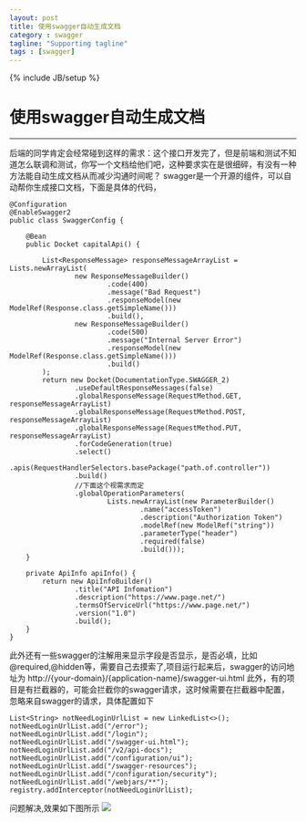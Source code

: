 ```yaml
---
layout: post
title: 使用swagger自动生成文档
category : swagger
tagline: "Supporting tagline"
tags : [swagger]
---
```

{% include JB/setup %}
# **使用swagger自动生成文档**

---


后端的同学肯定会经常碰到这样的需求：这个接口开发完了，但是前端和测试不知道怎么联调和测试，你写一个文档给他们吧，这种要求实在是很细碎，有没有一种方法能自动生成文档从而减少沟通时间呢？
swagger是一个开源的组件，可以自动帮你生成接口文档，下面是具体的代码，
<!--break-->
```
@Configuration
@EnableSwagger2
public class SwaggerConfig {

    @Bean
    public Docket capitalApi() {

        List<ResponseMessage> responseMessageArrayList = Lists.newArrayList(
                new ResponseMessageBuilder()
                        .code(400)
                        .message("Bad Request")
                        .responseModel(new ModelRef(Response.class.getSimpleName()))
                        .build(),
                new ResponseMessageBuilder()
                        .code(500)
                        .message("Internal Server Error")
                        .responseModel(new ModelRef(Response.class.getSimpleName()))
                        .build()
        );
        return new Docket(DocumentationType.SWAGGER_2)
                .useDefaultResponseMessages(false)
                .globalResponseMessage(RequestMethod.GET, responseMessageArrayList)
                .globalResponseMessage(RequestMethod.POST, responseMessageArrayList)
                .globalResponseMessage(RequestMethod.PUT, responseMessageArrayList)
                .forCodeGeneration(true)
                .select()
                .apis(RequestHandlerSelectors.basePackage("path.of.controller"))
                .build()
                //下面这个视需求而定
                .globalOperationParameters(
                        Lists.newArrayList(new ParameterBuilder()
                                .name("accessToken")
                                .description("Authorization Token")
                                .modelRef(new ModelRef("string"))
                                .parameterType("header")
                                .required(false)
                                .build()));
    }

    private ApiInfo apiInfo() {
        return new ApiInfoBuilder()
                .title("API Infomation")
                .description("https://www.page.net/")
                .termsOfServiceUrl("https://www.page.net/")
                .version("1.0")
                .build();
    }
}
```

此外还有一些swagger的注解用来显示字段是否显示，是否必填，比如@required,@hidden等，需要自己去摸索了,项目运行起来后，swagger的访问地址为
http://{your-domain}/{application-name}/swagger-ui.html
此外，有的项目是有拦截器的，可能会拦截你的swagger请求，这时候需要在拦截器中配置，忽略来自swagger的请求，具体配置如下
```
List<String> notNeedLoginUrlList = new LinkedList<>();
notNeedLoginUrlList.add("/error");
notNeedLoginUrlList.add("/login");
notNeedLoginUrlList.add("/swagger-ui.html");
notNeedLoginUrlList.add("/v2/api-docs");
notNeedLoginUrlList.add("/configuration/ui");
notNeedLoginUrlList.add("/swagger-resources");
notNeedLoginUrlList.add("/configuration/security");
notNeedLoginUrlList.add("/webjars/**");
registry.addInterceptor(notNeedLoginUrlList);
```
问题解决,效果如下图所示
![](../image/swagger.png)
